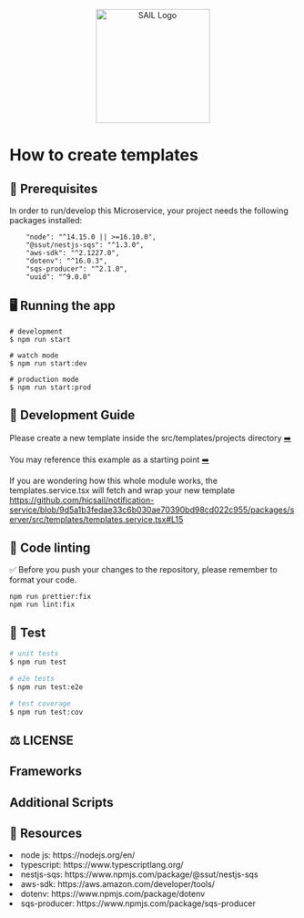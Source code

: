 <p align="center">
 <img src="https://user-images.githubusercontent.com/62607343/202245103-044d5c0b-7dec-416b-a178-66b4875dc399.png" width="200" alt="SAIL Logo" /></a>
</p>

# How to create templates


## 📖 Prerequisites 
In order to run/develop this Microservice, your project needs the following packages installed:

```
    "node": "^14.15.0 || >=16.10.0",
    "@ssut/nestjs-sqs": "^1.3.0",
    "aws-sdk": "^2.1227.0",
    "dotenv": "^16.0.3",
    "sqs-producer": "^2.1.0",
    "uuid": "^9.0.0"
```


## 🖥️ Running the app

```
# development
$ npm run start

# watch mode
$ npm run start:dev

# production mode
$ npm run start:prod
```


## 🚧 Development Guide

Please create a new template inside the src/templates/projects directory  <a href="https://github.com/hicsail/notification-service/tree/readMe/packages/server/src/templates/projects" target="_blank">➡️</a>


You may reference this example as a starting point  <a href="https://github.com/hicsail/notification-service/blob/readMe/packages/server/src/templates/projects/passwordReset.tsx" target="_blank">➡️</a>


If you are wondering how this whole module works, the templates.service.tsx will fetch and wrap your new template 
https://github.com/hicsail/notification-service/blob/9d5a1b3fedae33c6b030ae70390bd98cd022c955/packages/server/src/templates/templates.service.tsx#L15


## 🎨 Code linting

✅ Before you push your changes to the repository, please remember to format your code.

```
npm run prettier:fix
npm run lint:fix
```


## 🧪 Test

```bash
# unit tests
$ npm run test

# e2e tests
$ npm run test:e2e

# test coverage
$ npm run test:cov
```


## ⚖️ LICENSE


## Frameworks


## Additional Scripts


## 📝 Resources

<li> node js: https://nodejs.org/en/
<li> typescript: https://www.typescriptlang.org/
<li> nestjs-sqs: https://www.npmjs.com/package/@ssut/nestjs-sqs
<li> aws-sdk: https://aws.amazon.com/developer/tools/
<li> dotenv: https://www.npmjs.com/package/dotenv
<li> sqs-producer: https://www.npmjs.com/package/sqs-producer

